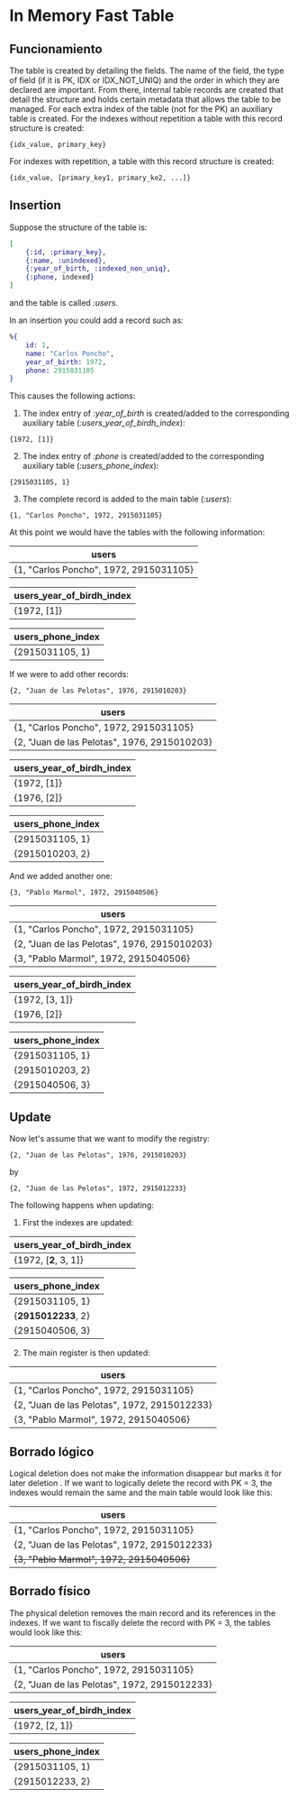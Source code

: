 # In Memory Fast Table

## Funcionamiento

The table is created by detailing the fields. The name of the field, the type of field (if it is PK, 
IDX or IDX_NOT_UNIQ) and the order in which they are declared are important. 
From there, internal table records are created that detail the structure and 
holds certain metadata that allows the table to be managed. 
For each extra index of the table (not for the PK) an auxiliary table is created. For the indexes 
without repetition a table with this record structure is created:

```
{idx_value, primary_key}
```

For indexes with repetition, a table with this record structure is created:
```
{idx_value, [primary_key1, primary_ke2, ...]}
```

## Insertion
Suppose the structure of the table is:
```elixir
[
    {:id, :primary_key},
    {:name, :unindexed},
    {:year_of_birth, :indexed_non_uniq},
    {:phone, indexed}
]
```

and the table is called *:users*. 

In an insertion you could add a record such as:
```elixir
%{
    id: 1,
    name: "Carlos Poncho",
    year_of_birth: 1972,
    phone: 2915031105
}
```
This causes the following actions:

1. The index entry of *:year_of_birth* is created/added to the corresponding auxiliary table 
(*:users_year_of_birdh_index*):
```
{1972, [1]}
```
2. The index entry of *:phone* is created/added to the corresponding auxiliary table (*:users_phone_index*):
```
{2915031105, 1}
```
3. The complete record is added to the main table (*:users*):
```
{1, "Carlos Poncho", 1972, 2915031105}
``` 

At this point we would have the tables with the following information:

|users|
|-----|
|{1, "Carlos Poncho", 1972, 2915031105}| 

|users_year_of_birdh_index|
|-----|
|{1972, [1]}|

|users_phone_index|
|-----|
|{2915031105, 1}|

If we were to add other records:
``` 
{2, "Juan de las Pelotas", 1976, 2915010203}
``` 
|users|
|-----|
|{1, "Carlos Poncho", 1972, 2915031105}| 
|{2, "Juan de las Pelotas", 1976, 2915010203}|

|users_year_of_birdh_index|
|-----|
|{1972, [1]}|
|{1976, [2]}|

|users_phone_index|
|-----|
|{2915031105, 1}|
|{2915010203, 2}|

And we added another one:

``` 
{3, "Pablo Marmol", 1972, 2915040506}
``` 
|users|
|-----|
|{1, "Carlos Poncho", 1972, 2915031105}| 
|{2, "Juan de las Pelotas", 1976, 2915010203}|
|{3, "Pablo Marmol", 1972, 2915040506}|

|users_year_of_birdh_index|
|-----|
|{1972, [3, 1]}|
|{1976, [2]}|

|users_phone_index|
|-----|
|{2915031105, 1}|
|{2915010203, 2}|
|{2915040506, 3}|

## Update
Now let's assume that we want to modify the registry:
```
{2, "Juan de las Pelotas", 1976, 2915010203}
```
by
```
{2, "Juan de las Pelotas", 1972, 2915012233}
```

The following happens when updating:

1. First the indexes are updated:
   
|users_year_of_birdh_index|
|-----|
|{1972, [**2**, 3, 1]}|

|users_phone_index|
|-----|
|{2915031105, 1}|
|{**2915012233**, 2}|
|{2915040506, 3}|

2. The main register is then updated:

|users|
|-----|
|{1, "Carlos Poncho", 1972, 2915031105}| 
|{2, "Juan de las Pelotas", 1972, 2915012233}|
|{3, "Pablo Marmol", 1972, 2915040506}|

## Borrado lógico
Logical deletion does not make the information disappear but marks it for later deletion 
. If we want to logically delete the record with PK = 3, the indexes would remain the same and the main table
would look like this:

|users|
|-----|
|{1, "Carlos Poncho", 1972, 2915031105}| 
|{2, "Juan de las Pelotas", 1972, 2915012233}|
|~~{3, "Pablo Marmol", 1972, 2915040506}~~|

## Borrado físico
The physical deletion removes the main record and its references in the indexes. If we want to fiscally delete 
the record with PK = 3, the tables would look like this:

|users|
|-----|
|{1, "Carlos Poncho", 1972, 2915031105}| 
|{2, "Juan de las Pelotas", 1972, 2915012233}|

|users_year_of_birdh_index|
|-----|
|{1972, [2, 1]}|

|users_phone_index|
|-----|
|{2915031105, 1}|
|{2915012233, 2}|



